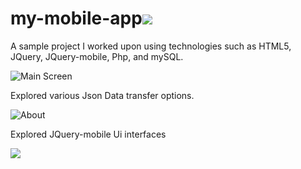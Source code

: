 # my-mobile-app![](https://user-images.githubusercontent.com/25711956/30964568-ca270d98-a449-11e7-8959-6c1780b9ff36.jpg)

A sample project I worked upon using technologies such as HTML5, JQuery, JQuery-mobile, Php, and mySQL.

![Main Screen](https://user-images.githubusercontent.com/25711956/30964252-779ad1a0-a448-11e7-878a-b5cb362efcdb.jpg)


Explored various Json Data transfer options.

![About](https://user-images.githubusercontent.com/25711956/30964254-779cbaa6-a448-11e7-92d8-246872089c8c.jpg)


Explored JQuery-mobile Ui interfaces


![](https://user-images.githubusercontent.com/25711956/30964251-77997e22-a448-11e7-95a8-3ac4ad2a553d.jpg)



